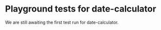 # Playground tests for date-calculator
We are still awaiting the first test run for date-calculator.
